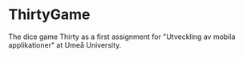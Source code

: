 # ThirtyGame
The dice game Thirty as a first assignment for "Utveckling av mobila applikationer" at Umeå University.
